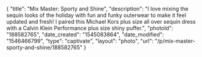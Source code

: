 {
    "title": "Mix Master: Sporty and Shine",
    "description": "I love mixing the sequin looks of the holiday with fun and funky outerwear to make it feel updated and fresh! I paired this Michael Kors plus size all over sequin dress with a Calvin Klein Performance plus size shiny puffer.",
    "photoId": "188582765",
    "date_created": "1545083864",
    "date_modified": "1546466799",
    "type": "captivate",
    "layout": "photo",
    "url": "\/p\/mix-master-sporty-and-shine\/188582765"
}
